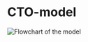 # CTO-model

![Flowchart of the model]([https://github.com/FSciencer/CTO-model/assets/143240318/1f744056-12bb-47a8-bff5-d25c3cac1699](https://user-images.githubusercontent.com/143240318/263446699-1f744056-12bb-47a8-bff5-d25c3cac1699.png))



